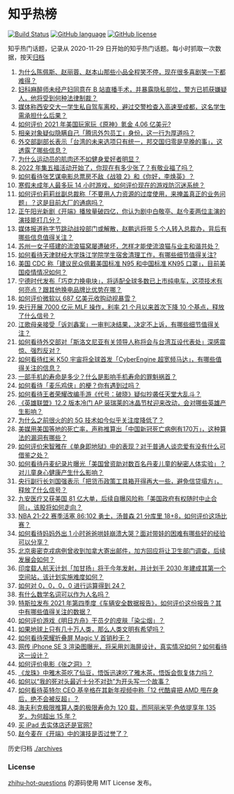 # 知乎热榜
[![Build Status](https://github.com/ToWeLong/zhihu-hot-questions/workflows/CI/badge.svg)](https://github.com/ToWeLong/zhihu-hot-questions/actions)
[![GitHub language](https://img.shields.io/badge/language-golang-orange.svg)](https://golang.org/)
[![GitHub license](https://img.shields.io/github/license/ToWeLong/zhihu-hot-questions)](https://github.com/ToWeLong/zhihu-hot-questions/blob/main/LICENSE)

知乎热门话题，记录从 2020-11-29 日开始的知乎热门话题。每小时抓取一次数据，按天[归档](./archives)

<!-- BEGIN -->

1. [为什么陈佩斯、赵丽蓉、赵本山那些小品全程笑不停，现在很多喜剧笑一下都难得？](https://www.zhihu.com/question/444413266)
1. [妇科麻醉师未经产妇同意在 B 站直播手术，并暴露隐私部位，警方已抓获嫌疑人，他将受到何种法律制裁？](https://www.zhihu.com/question/512209245)
1. [媒体称西安交大一学生私自驾车离校，避过交警检查入高速至成都，这名学生需承担什么后果？](https://www.zhihu.com/question/512188024)
1. [如何评价 2021 年美国玩家玩《原神》氪金 4.06 亿美元?](https://www.zhihu.com/question/512070727)
1. [相亲对象疑似隐瞒自己「腾讯外包员工」身份，这一行为厚道吗？](https://www.zhihu.com/question/512192137)
1. [外交部副部长表示「台湾的未来选项只有统一，邦交国归零是早晚的事」，这透露了哪些信息？](https://www.zhihu.com/question/512204712)
1. [为什么运动员的肌肉还不如健身爱好者明显？](https://www.zhihu.com/question/444755298)
1. [2022 年集五福活动开始了，你现在有多少张了？有敬业福了吗？](https://www.zhihu.com/question/511857078)
1. [如何看待张艺谋电影总票房不敌《战狼 2》和《你好，李焕英》？](https://www.zhihu.com/question/511647150)
1. [寒假未成年人最多玩 14 小时游戏，如何评价现在的游戏防沉迷系统？](https://www.zhihu.com/question/511948279)
1. [如何评价莉莉丝副总裁称「不要用人力资源的过度使用，来掩盖真正的业务问题」？这是目前大厂的通病吗？](https://www.zhihu.com/question/512124900)
1. [正午阳光新剧《开端》播放量破四亿，你认为剧中白敬亭、赵今麦两位主演的演技能打几分？](https://www.zhihu.com/question/512193173)
1. [媒体报道称字节跳动战投部门或解散，赵鹏远将带 5 个人转入总裁办，背后有哪些信息值得关注？](https://www.zhihu.com/question/512296405)
1. [苏州一女子搭建的流浪猫窝屡遭破坏，怎样才能使流浪猫与业主和谐共处？](https://www.zhihu.com/question/512001812)
1. [如何看待天津财经大学珠江学院学生宿舍清理工作，有哪些细节值得关注?](https://www.zhihu.com/question/511978166)
1. [美国 CDC 称「建议民众佩戴美国标准 N95 和中国标准 KN95 口罩」，目前美国疫情情况如何？](https://www.zhihu.com/question/511674314)
1. [宁德时代发布「巧克力换电块」，将适配全球多数已上市纯电车，这项技术有何亮点？跟其他换电品牌比优势在哪？](https://www.zhihu.com/question/512171172)
1. [如何评价微软以 687 亿美元收购动视暴雪？](https://www.zhihu.com/question/512216137)
1. [央行开展 7000 亿元 MLF 操作，利率 21 个月以来首次下降 10 个基点，释放了什么信号？](https://www.zhihu.com/question/511990197)
1. [江歌母亲接受「诉刘鑫案」一审判决结果，决定不上诉，有哪些细节值得关注？](https://www.zhihu.com/question/512308280)
1. [如何看待外交部对「斯洛文尼亚有关领导人称将会与台湾互设代表处」深感震惊、强烈反对？](https://www.zhihu.com/question/512341117)
1. [如何看待红米 K50 宇宙将全球首发「CyberEngine 超宽频马达」，有哪些值得关注的信息？](https://www.zhihu.com/question/512168273)
1. [一部手机的寿命是多少？什么是影响手机寿命的罪魁祸首？](https://www.zhihu.com/question/511304116)
1. [如何看待「麦乐鸡侠」的梗？你有遇到过吗？](https://www.zhihu.com/question/511392976)
1. [如何看待王者荣耀改编手游《代号：破晓》疑似抄袭任天堂大乱斗？](https://www.zhihu.com/question/511987634)
1. [《英雄联盟》12.2 版本冷门 AP 装瑞莱的冰晶节杖迎来改动，会对哪些英雄产生影响？](https://www.zhihu.com/question/511785246)
1. [为什么之前很火的的 5G 技术如今似乎关注度降低了？](https://www.zhihu.com/question/502747685)
1. [美媒用美国等地的死亡率，声称推算出「中国新冠死亡病例有170万」，这种算法的漏洞有哪些？](https://www.zhihu.com/question/512280709)
1. [如何评价宋智雅在《单身即地狱》中的表现？对于普通人谈恋爱有没有什么可借鉴之处？](https://www.zhihu.com/question/508869211)
1. [如何看待丹麦纪录片曝光「美国曾资助对数百名丹麦儿童的秘密人体实验」？对儿童身心健康产生什么影响？](https://www.zhihu.com/question/509092632)
1. [央行副行长刘国强表示「把货币政策工具箱开得再大一些，避免信贷塌方」，释放了什么信号？](https://www.zhihu.com/question/512168831)
1. [九安医疗又获美国 81 亿大单，后续自曝风险称「美国政府有权随时中止合同」，该股将如何走向？](https://www.zhihu.com/question/511871287)
1. [NBA 21-22 赛季活塞 86:102 勇士，汤普森 21 分库里 18+8，如何评价这场比赛？](https://www.zhihu.com/question/512278189)
1. [如何看待妈妈外出 1 小时爸爸哄娃崩溃大哭？面对带娃的困难有哪些好的经验可以分享？](https://www.zhihu.com/question/511714567)
1. [北京奥密克戎病例曾收到加拿大寄出邮件，加方回应将让卫生部门调查，后续发展会如何？](https://www.zhihu.com/question/512128770)
1. [印度载人航天计划「加甘扬」将于今年发射，并计划于 2030 年建成其第一个空间站，该计划实施难度如何？](https://www.zhihu.com/question/512295557)
1. [如何对 0，0，0，0 进行运算得到 24？](https://www.zhihu.com/question/381088702)
1. [有什么数学名词可以作为人名吗？](https://www.zhihu.com/question/511404125)
1. [特斯拉发布 2021 年第四季度《车辆安全数据报告》，如何评价这份报告？其中有哪些值得关注的数据？](https://www.zhihu.com/question/511911021)
1. [如何评价游戏《明日方舟》干员夕的皮肤「染尘烟」？](https://www.zhihu.com/question/511849074)
1. [如果地球上只有几十万人类，那么人类文明有希望吗？](https://www.zhihu.com/question/511068095)
1. [如何看待荣耀折叠屏 Magic V 首销秒无？](https://www.zhihu.com/question/512166378)
1. [网传 iPhone SE 3 渲染图曝光，将采用刘海屏设计，真实情况如何？如何看待这一设计？](https://www.zhihu.com/question/511864062)
1. [如何评价电影《张之洞》？](https://www.zhihu.com/question/510371439)
1. [《龙珠》中雅木茶吃了仙豆，悟饭迅速吃了雅木茶，悟饭会恢复体力吗？](https://www.zhihu.com/question/510889752)
1. [如何以“我的死对头最近十分不对劲”为开头写一个故事？](https://www.zhihu.com/question/509560892)
1. [如何看待英特尔 CEO 基辛格在其新年视频中称「12 代酷睿把 AMD 甩在身后，绝不会被反超」？](https://www.zhihu.com/question/512125604)
1. [海夫利克极限推算人类的极限寿命为 120 载，而阿丽米罕·色依提享年 135 岁，为何超出 15 年？](https://www.zhihu.com/question/510722987)
1. [买 iPad 去实体店还是官网?](https://www.zhihu.com/question/443498822)
1. [赵今麦在《开端》中的演技是否过誉了？](https://www.zhihu.com/question/511626605)

<!-- END -->

历史归档 [./archives](./archives)


### License
[zhihu-hot-questions](https://github.com/towelong/zhihu-hot-questions) 的源码使用 MIT License 发布。